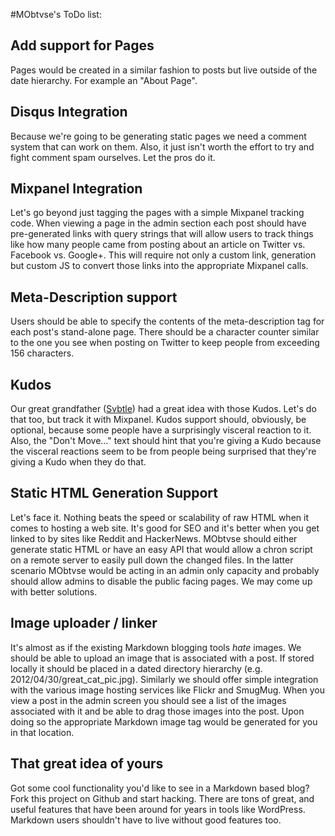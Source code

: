 #MObtvse's ToDo list: 

## Add support for Pages
Pages would be created in a similar fashion to posts but live outside of the date hierarchy. For example an "About Page".

## Disqus Integration
Because we're going to be generating static pages we need a comment system that can work on them. Also, it just isn't worth the effort to try and fight comment spam ourselves. Let the pros do it. 

## Mixpanel Integration
Let's go beyond just tagging the pages with a simple Mixpanel tracking code. When viewing a page in the admin section each post should  have pre-generated links with query strings that will allow users to track things like how many people came from posting about an article on Twitter vs. Facebook vs. Google+. This will require not only a custom link, generation but custom JS to convert those links into the appropriate Mixpanel calls. 

## Meta-Description support
Users should be able to specify the contents of the meta-description tag for each post's stand-alone page. There should be a character counter similar to the one you see when posting on Twitter to keep people from exceeding 156 characters. 

## Kudos
Our great grandfather ([Svbtle](http://svbtle.com)) had a great idea with those Kudos. Let's do that too, but track it with Mixpanel. Kudos support should, obviously, be optional, because some people have a surprisingly visceral reaction to it. Also, the "Don't Move..." text should hint that you're giving a Kudo because the visceral reactions seem to be from people being surprised that they're giving a Kudo when they do that. 

## Static HTML Generation Support
Let's face it. Nothing beats the speed or scalability of raw HTML when it comes to hosting a web site. It's good for SEO and it's better when you get linked to by sites like Reddit and HackerNews. MObtvse should either generate static HTML or have an easy API that would allow a chron script on a remote server to easily pull down the changed files. In the latter scenario MObtvse would be acting in an admin only capacity and probably should allow admins to disable the public facing pages. We may come up with better solutions. 

## Image uploader / linker
It's almost as if the existing Markdown blogging tools *hate* images. We should be able to upload an image that is associated with a post. If stored locally it should be placed in a dated directory hierarchy (e.g. 2012/04/30/great_cat_pic.jpg). Similarly we should offer simple integration with the various image hosting services like Flickr and SmugMug.  When you view a post in the admin screen you should see a list of the images associated with it and be able to drag those images into the post. Upon doing so the appropriate Markdown image tag would be generated for you in that location. 

## That great idea of yours
Got some cool functionality you'd like to see in a Markdown based blog? Fork this project on Github and start hacking. There are tons of great, and useful features that have been around for years in tools like WordPress. Markdown users shouldn't have to live without good features too.
